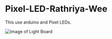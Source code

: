 # Pixel-LED-Rathriya-Wee

This use arduino and Pixel LEDs. 

![Image of Light Board](https://i.postimg.cc/cCfFfjsS/IMG-20211029-155005.jpg)
